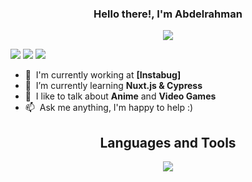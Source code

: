 <h3 align="center">
  Hello there!, I'm Abdelrahman
</h3>
<p align="center">
  <a href="https://github.com/DenverCoder1/readme-typing-svg"><img src="https://readme-typing-svg.herokuapp.com/?lines=Front%20End%20Developer;Machine%20Learning%20Enthusiastic;Electrical%20Engineer;Always%20learning%20.%20.%20.&font=Fira%20Code&center=true&width=440&height=45&color=f75c7e&vCenter=true&size=22"></a>
</p>


[![](https://img.shields.io/badge/website-000000?style=for-the-badge&logo=About&logoColor=red)](http://abdelrahmansoltan.me/)
[![](https://img.shields.io/badge/LinkedIn-0077B5?style=for-the-badge&logo=linkedin&logoColor=white)](https://www.linkedin.com/in/abdelrahmansoltan/)
[![](https://img.shields.io/badge/Mail-D14836?style=for-the-badge&logo=gmail&logoColor=white)](mailto:abdelrahman.soltan.me@gmail.com)

- :office: &nbsp;I'm currently working at **[Instabug]**
- :seedling: &nbsp;I’m currently learning **Nuxt.js & Cypress**
- :speech_balloon: &nbsp;I like to talk about **Anime** and **Video Games**
- :mailbox: &nbsp;Ask me anything, I'm happy to help :)

<h2 align="center">
  Languages and Tools
</h2>
<p align="center">
<img src="https://skillicons.dev/icons?i=html,css,sass,tailwind,js,ts,vue,react,redux,nodejs,python,tensorflow,postgres,git,aws" />
</p>


